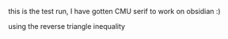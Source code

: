 this is the test run, I have gotten CMU serif to work on obsidian :)

using the reverse triangle inequality
